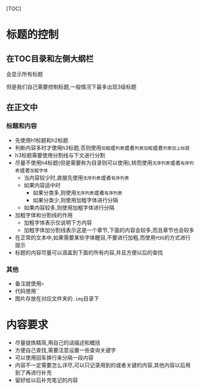[TOC]



# 标题的控制

## 在TOC目录和左侧大纲栏

会显示所有标题

但是我们自己需要控制标题,一般情况下最多出现3级标题

## 在正文中

### 标题和内容

- 先使用h1标题和h2标题
- 判断内容多时才使用h3标题,否则使用`加粗`或`列表`或者`列表加粗`或者`列表加上标题`
- h3标题需要使用分割线与下文进行分割
- 尽量不使用h4标题(但是需要称为目录则可以使用),转而使用`无序列表`或者`有序列表`或者`加粗字体`
  - 当内容较少时,直接先使用`无序列表`或者`有序列表`
  - 如果内容适中时
    - 如果分类多,则使用`无序列表`或者`有序列表`
    - 如果分类少,则使用加粗字体进行分隔
  - 如果内容较多,则使用加粗字体进行分隔
- 加粗字体和分割线的作用
  - 加粗字体表示仅说明下方内容
  - 加粗字体加分割线表示这是一个章节,下面的内容会较多,而且章节也会较多
- 在正常的文本中,如果需要某些字体醒目,不要进行加粗,而使用`代码`的方式进行提示
- 标题的内容尽量可以涵盖到下面的所有内容,并且方便以后的查找

### 其他

- 备注就使用`>`
- 代码使用``
- 图片存放在对应文件夹的`.img`目录下

#  内容要求

- 尽量提炼精简,用自己的话描述和概括
- 方便自己查找,需要注意设置一些查询关键字
- 可以使用回车换行来分隔一段内容
- 内容不一定需要怎么详尽,可以只记录用到的或者关键的内容,其他内容以后用到了再进行补充
- 留好给以后补充笔记的内容


